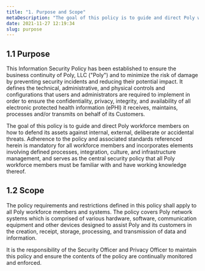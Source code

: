 ```yaml
---
title: "1. Purpose and Scope"
metaDescription: "The goal of this policy is to guide and direct Poly workforce members on how to defend its assets against internal, external, deliberate or accidental threats."
date: 2021-11-27 12:19:34
slug: purpose
---
```


## 1.1 Purpose

This Information Security Policy has been established to ensure the business continuity of Poly, LLC ("Poly") and to minimize the risk of damage by preventing security incidents and reducing their potential impact. It defines the technical, administrative, and physical controls and configurations that users and administrators are required to implement in order to ensure the confidentiality, privacy, integrity, and availability of all electronic protected health information (ePHI) it receives, maintains, processes and/or transmits on behalf of its Customers.

The goal of this policy is to guide and direct Poly workforce members on how to defend its assets against internal, external, deliberate or accidental threats. Adherence to the policy and associated standards referenced herein is mandatory for all workforce members and incorporates elements involving defined processes, integration, culture, and infrastructure management, and serves as the central security policy that all Poly workforce members must be familiar with and have working knowledge thereof.

## 1.2 Scope

The policy requirements and restrictions defined in this policy shall apply to all Poly workforce members and systems. The policy covers Poly network systems which is comprised of various hardware, software, communication equipment and other devices designed to assist Poly and its customers in the creation, receipt, storage, processing, and transmission of data and information.

It is the responsibility of the Security Officer and Privacy Officer to maintain this policy and ensure the contents of the policy are continually monitored and enforced.
